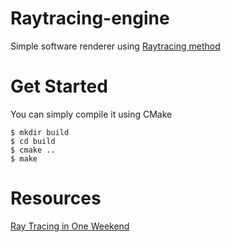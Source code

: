 # Raytracing-engine

Simple software renderer using [Raytracing method](https://en.wikipedia.org/wiki/Ray_tracing_(graphics))

# Get Started

You can simply compile it using CMake
```console
$ mkdir build
$ cd build
$ cmake ..
$ make
```

# Resources

[Ray Tracing in One Weekend](https://raytracing.github.io/books/RayTracingInOneWeekend.html#overview)
